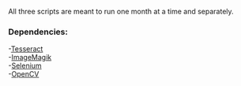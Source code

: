 All three scripts are meant to run one month at a time and separately.

### Dependencies:

-[Tesseract](https://github.com/tesseract-ocr/tesseract) <br>
-[ImageMagik](https://imagemagick.org/index.php) <br>
-[Selenium](https://www.selenium.dev)  
-[OpenCV](https://github.com/opencv/opencv) 



